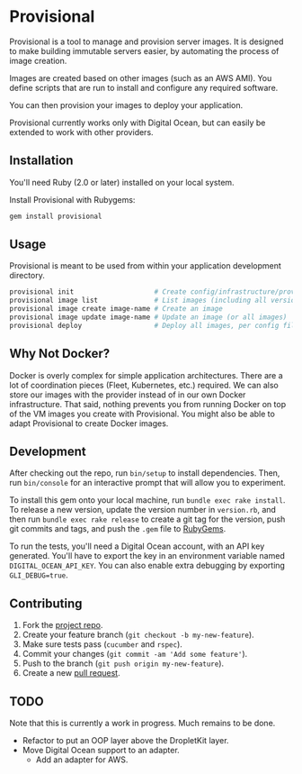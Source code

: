 Provisional
===========

Provisional is a tool to manage and provision server images.
It is designed to make building immutable servers easier,
by automating the process of image creation.

Images are created based on other images (such as an AWS AMI).
You define scripts that are run to install and configure any required software.

You can then provision your images to deploy your application.

Provisional currently works only with Digital Ocean,
but can easily be extended to work with other providers.


## Installation

You'll need Ruby (2.0 or later) installed on your local system.

Install Provisional with Rubygems:

~~~ bash
gem install provisional
~~~


## Usage

Provisional is meant to be used from within your application development directory.

~~~ bash
provisional init                    # Create config/infrastructure/provisional.yml
provisional image list              # List images (including all versions)
provisional image create image-name # Create an image
provisional image update image-name # Update an image (or all images)
provisional deploy                  # Deploy all images, per config file
~~~


## Why Not Docker?

Docker is overly complex for simple application architectures.
There are a lot of coordination pieces (Fleet, Kubernetes, etc.) required.
We can also store our images with the provider instead of in our own Docker infrastructure.
That said, nothing prevents you from running Docker on top of the VM images you create with Provisional.
You might also be able to adapt Provisional to create Docker images.


## Development

After checking out the repo, run `bin/setup` to install dependencies.
Then, run `bin/console` for an interactive prompt that will allow you to experiment.

To install this gem onto your local machine, run `bundle exec rake install`.
To release a new version, update the version number in `version.rb`,
and then run `bundle exec rake release` to create a git tag for the version,
push git commits and tags, and push the `.gem` file to [RubyGems].

To run the tests, you'll need a Digital Ocean account, with an API key generated.
You'll have to export the key in an environment variable named `DIGITAL_OCEAN_API_KEY`.
You can also enable extra debugging by exporting `GLI_DEBUG=true`.


## Contributing

1. Fork the [project repo].
2. Create your feature branch (`git checkout -b my-new-feature`).
3. Make sure tests pass (`cucumber` and `rspec`).
4. Commit your changes (`git commit -am 'Add some feature'`).
5. Push to the branch (`git push origin my-new-feature`).
6. Create a new [pull request].


## TODO

Note that this is currently a work in progress. Much remains to be done.

- Refactor to put an OOP layer above the DropletKit layer.
- Move Digital Ocean support to an adapter.
  - Add an adapter for AWS.


[project repo]: https://github.com/boochtek/ruby_preserves/fork
[pull request]: https://github.com/boochtek/ruby_preserves/pulls
[RubyGems]: https://rubygems.org
